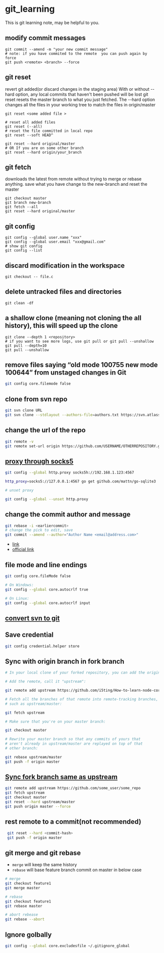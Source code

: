 # git_learning

This is git learning note, may be helpful to you.

## modify commit messages

``` shell
git commit --amend -m "your new commit message"
# note: if you have commited to the remote  you can push again by force
git push <remote> <branch> --force
```

## git reset

revert git added(or discard changes in the staging area)
With or without --hard option, any local commits that haven't been pushed will be lost
git reset resets the master branch to what you just fetched. The --hard option changes all the files in your working tree to match the files in origin/master

``` shell
git reset <some added file >

# reset all added files
git reset (--all)
# reset the file committed in local repo
git reset --soft HEAD^

git reset --hard original/master
# OR If you are on some other branch
git reset --hard origin/your_branch
```

## git fetch

downloads the latest from remote without trying to merge or rebase anything.
save what you have change to the new-branch and reset the master

``` shell
git checkout master 
git branch new-branch
git fetch --all
git reset --hard original/master
```

## git config

``` shell
git config --global user.name "xxx" 
git config --global user.email "xxx@gmail.com"
# show git config 
git config --list
```

## discard modification  in the workspace

``` shell
git checkout -- file.c
```

## delete untracked files and directories

``` shell
git clean -df
```

## a shallow clone (meaning not cloning the all history), this will speed up the clone

``` shell 
git clone --depth 1 <repository>
# if you want to see more logs, use git pull or git pull --unshallow 
git pull --depth=10
git pull --unshallow
```

## remove files saying “old mode 100755 new mode 100644” from unstaged changes in Git

``` sh
git config core.filemode false
```

## clone from svn repo 

``` sh
git svn clone URL
git svn clone --stdlayout --authors-file=authors.txt https://svn.atlassian.com/Confluence ConfluenceAsGit
```

## change the url of the repo

``` sh
git remote -v
git remote set-url origin https://github.com/USERNAME/OTHERREPOSITORY.git
```

## [proxy through socks5](https://stackoverflow.com/questions/15227130/using-a-socks-proxy-with-git-for-the-http-transport)

```sh
git config --global http.proxy socks5h://192.168.1.123:4567

http_proxy=socks5://127.0.0.1:4567 go get github.com/mattn/go-sqlite3

# unset proxy

git config --global --unset http.proxy
```

## change the commit author and message

``` sh
git rebase -i <earliercommit>
# change the pick to edit, save 
git commit --amend --author="Author Name <email@address.com>"
```

- [link](https://stackoverflow.com/questions/3042437/change-commit-author-at-one-specific-commit)
- [official link](https://help.github.com/articles/changing-a-commit-message/)

## file mode and line endings

``` sh
git config core.fileMode false

# On Windows:
git config --global core.autocrlf true

# On Linux:
git config --global core.autocrlf input
```

## [convert svn  to git](http://john.albin.net/git/convert-subversion-to-git)

## Save credential

``` sh
git config credential.helper store
```

## Sync with origin branch in fork branch

``` sh
# In your local clone of your forked repository, you can add the original GitHub repository as a "remote". ("Remotes" are like nicknames for the URLs of repositories - origin is one, for example.) Then you can fetch all the branches from that upstream repository, and rebase your work to continue working on the upstream version. In terms of commands that might look like:

# Add the remote, call it "upstream":

git remote add upstream https://github.com/i5ting/How-to-learn-node-correctly.git

# Fetch all the branches of that remote into remote-tracking branches,
# such as upstream/master:

git fetch upstream

# Make sure that you're on your master branch:

git checkout master

# Rewrite your master branch so that any commits of yours that
# aren't already in upstream/master are replayed on top of that
# other branch:

git rebase upstream/master
git push -f origin master
```

## [Sync fork branch same as upstream](https://gist.github.com/glennblock/1974465)

``` sh
git remote add upstream https://github.com/some_user/some_repo
git fetch upstream
git checkout master
git reset --hard upstream/master
git push origin master --force
```

## rest remote to a commit(not recommended)

```sh
 git reset --hard <commit-hash>
 git push -f origin master
```

## git merge and git rebase

- `merge` will keep the same history
- `rebase` will  base feature branch commit on master in below case

```sh
# merge
git checkout feature1
git merge master

# rebase
git checkout feature1
git rebase master

# abort rebease
git rebase --abort

```

## Ignore golbally
```sh
git config --global core.excludesfile ~/.gitignore_global
```